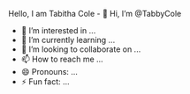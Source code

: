 Hello, I am Tabitha Cole - 👋 Hi, I’m @TabbyCole
- 👀 I’m interested in ...
- 🌱 I’m currently learning ...
- 💞️ I’m looking to collaborate on ...
- 📫 How to reach me ...
- 😄 Pronouns: ...
- ⚡ Fun fact: ...

<!---
TabbyCole/TabbyCole is a ✨ special ✨ repository because its `README.md` (this file) appears on your GitHub profile.
You can click the Preview link to take a look at your changes.
--->
